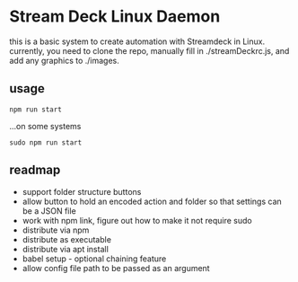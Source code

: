 # Stream Deck Linux Daemon

this is a basic system to create automation with Streamdeck in Linux. currently, you need to clone the repo, manually fill in ./streamDeckrc.js, and add any graphics to ./images.

## usage

    npm run start

...on some systems

    sudo npm run start

## readmap

- support folder structure buttons
- allow button to hold an encoded action and folder so that settings can be a JSON file
- work with npm link, figure out how to make it not require sudo
- distribute via npm
- distribute as executable
- distribute via apt install
- babel setup - optional chaining feature
- allow config file path to be passed as an argument
